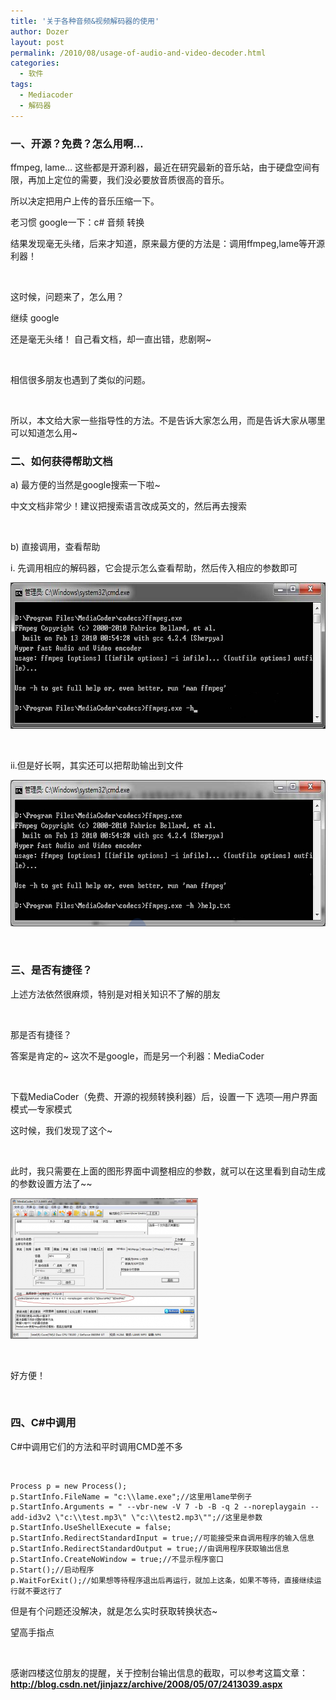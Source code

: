 ```yaml
---
title: '关于各种音频&视频解码器的使用'
author: Dozer
layout: post
permalink: /2010/08/usage-of-audio-and-video-decoder.html
categories:
  - 软件
tags:
  - Mediacoder
  - 解码器
---
```


### 一、开源？免费？怎么用啊…

ffmpeg, lame… 这些都是开源利器，最近在研究最新的音乐站，由于硬盘空间有限，再加上定位的需要，我们没必要放音质很高的音乐。

所以决定把用户上传的音乐压缩一下。

老习惯 google一下：c# 音频 转换

结果发现毫无头绪，后来才知道，原来最方便的方法是：调用ffmpeg,lame等开源利器！

&nbsp;

这时候，问题来了，怎么用？

继续 google

还是毫无头绪！ 自己看文档，却一直出错，悲剧啊~

&nbsp;

相信很多朋友也遇到了类似的问题。

&nbsp;

所以，本文给大家一些指导性的方法。不是告诉大家怎么用，而是告诉大家从哪里可以知道怎么用~

<!--more-->

### 二、如何获得帮助文档

a) 最方便的当然是google搜索一下啦~

中文文档非常少！建议把搜索语言改成英文的，然后再去搜索

&nbsp;

b) 直接调用，查看帮助

i. 先调用相应的解码器，它会提示怎么查看帮助，然后传入相应的参数即可

[<img title="cmd1" alt="cmd1" src="/uploads/2011/01/cmd1.png" width="677" height="234" />][1]

&nbsp;

ii.但是好长啊，其实还可以把帮助输出到文件

[<img class="alignnone size-full wp-image-187" title="cmd2" alt="cmd2" src="/uploads/2011/01/cmd2.png" width="677" height="234" />][2]

&nbsp;

### 三、是否有捷径？

上述方法依然很麻烦，特别是对相关知识不了解的朋友

&nbsp;

那是否有捷径？

答案是肯定的~ 这次不是google，而是另一个利器：MediaCoder

&nbsp;

下载MediaCoder（免费、开源的视频转换利器）后，设置一下 选项—用户界面模式—专家模式

这时候，我们发现了这个~

&nbsp;

此时，我只需要在上面的图形界面中调整相应的参数，就可以在这里看到自动生成的参数设置方法了~~

[<img class="alignnone size-medium wp-image-188" title="mediacoder" alt="mediacoder" src="/uploads/2011/01/mediacoder-300x225.png" width="300" height="225" />][3]

&nbsp;

好方便！

&nbsp;

### 四、C#中调用

C#中调用它们的方法和平时调用CMD差不多

&nbsp;

    Process p = new Process();
    p.StartInfo.FileName = "c:\\lame.exe";//这里用lame举例子
    p.StartInfo.Arguments = " --vbr-new -V 7 -b -B -q 2 --noreplaygain --add-id3v2 \"c:\\test.mp3\" \"c:\\test2.mp3\"";//这里是参数
    p.StartInfo.UseShellExecute = false;
    p.StartInfo.RedirectStandardInput = true;//可能接受来自调用程序的输入信息
    p.StartInfo.RedirectStandardOutput = true;//由调用程序获取输出信息
    p.StartInfo.CreateNoWindow = true;//不显示程序窗口
    p.Start();//启动程序
    p.WaitForExit();//如果想等待程序退出后再运行，就加上这条，如果不等待，直接继续运行就不要这行了

但是有个问题还没解决，就是怎么实时获取转换状态~

望高手指点

&nbsp;

感谢四楼这位朋友的提醒，关于控制台输出信息的截取，可以参考这篇文章：**<a href="http://blog.csdn.net/jinjazz/archive/2008/05/07/2413039.aspx" target="_blank">http://blog.csdn.net/jinjazz/archive/2008/05/07/2413039.aspx</a>**

&nbsp;

 [1]: /uploads/2011/01/cmd1.png
 [2]: /uploads/2011/01/cmd2.png
 [3]: /uploads/2011/01/mediacoder.png
